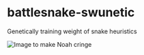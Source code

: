 # battlesnake-swunetic
Genetically training weight of snake heuristics


![Image to make Noah cringe](http://library.missouri.edu/exhibits/eugenics/exhibit_images/800px/eugenics_tree_1921.jpg)